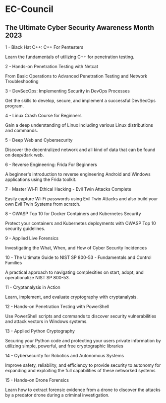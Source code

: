 # EC-Council
## The Ultimate Cyber Security Awareness Month 2023

1 - Black Hat C++: C++ For Pentesters

Learn the fundamentals of utilizing C++ for penetration testing.


2 - Hands-on Penetration Testing with Netcat

From Basic Operations to Advanced Penetration Testing and Network Troubleshooting


3 - DevSecOps: Implementing Security in DevOps Processes

Get the skills to develop, secure, and implement a successful DevSecOps program.


4 - Linux Crash Course for Beginners

Gain a deep understanding of Linux including various Linux distributions and commands.


5 - Deep Web and Cybersecurity

Discover the decentralized network and all kind of data that can be found on deep/dark web.


6 - Reverse Engineering: Frida For Beginners

A beginner's introduction to reverse engineering Android and Windows applications using the Frida toolkit.


7 - Master Wi-Fi Ethical Hacking - Evil Twin Attacks Complete

Easily capture Wi-Fi passwords using Evil Twin Attacks and also build your own Evil Twin Systems from scratch.


8 - OWASP Top 10 for Docker Containers and Kubernetes Security

Protect your containers and Kubernetes deployments with OWASP Top 10 security guidelines.


9 - Applied Live Forensics

Investigating the What, When, and How of Cyber Security Incidences


10 - The Ultimate Guide to NIST SP 800-53 - Fundamentals and Control Families

A practical approach to navigating complexities on start, adopt, and operationalize NIST SP 800-53.


11 - Cryptanalysis in Action

Learn, implement, and evaluate cryptography with cryptanalysis.


12 - Hands-on Penetration Testing with PowerShell

Use PowerShell scripts and commands to discover security vulnerabilities and attack vectors in Windows systems.


13 - Applied Python Cryptography

Securing your Python code and protecting your users private information by utilizing simple, powerful, and free cryptographic libraries


14 - Cybersecurity for Robotics and Autonomous Systems

Improve safety, reliability, and efficiency to provide security to autonomy for expanding and exploiting the full capabilities of these networked systems


15 - Hands-on Drone Forensics

Learn how to extract forensic evidence from a drone to discover the attacks by a predator drone during a criminal investigation.
